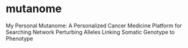 # mutanome
My Personal Mutanome: A Personalized Cancer Medicine Platform for Searching Network Perturbing Alleles Linking Somatic Genotype to Phenotype
